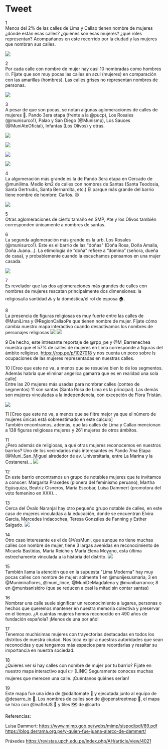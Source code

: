 # Tweet

1  
Menos del 2% de las calles de Lima y Callao tienen nombre de mujeres ¿dónde están esas calles? ¿quiénes son esas mujeres? ¿qué roles representan? Acompañanos en este recorrido por la ciudad y las mujeres que nombran sus calles.  

![](../images/santa_rosa.png)   
  
2  
Por cada calle con nombre de mujer hay casi 10 nombradas como hombres 🙄. Fíjate que son muy pocas las calles en azul (mujeres) en comparación con las amarillas (hombres). Las calles grises no representan nombres de personas.  

![](../images/lima.png)   

3  
A pesar de que son pocas, se notan algunas aglomeraciones de calles de mujeres 🔎. Pando 3era etapa (frente a la @pucp), Los Rosales (@munisurco1), Palao y San Diego (@Munismp), Los Sauces (@MuniAteOficial), Infantas (Los Olivos) y otras.  

![](../images/ag_pando.png)  

![](../images/ag_losrosales.png)  

![](../images/ag_sandiego.png)  

![](../images/ag_losrosales.png)   

4  
La algomeración más grande es la de Pando 3era etapa en Cercado de @munilima. Medio km2 de calles con nombres de Santas (Santa Teodosia, Santa Gertrudis, Santa Bernardita, etc.) El parque más grande del barrio tiene nombre de hombre: Carlos. 😑  

![](../images/pando3.png)  

5  
Otras aglomeraciones de cierto tamaño en SMP, Ate y los Olivos también corresponden únicamente a nombres de santas.

6  
La segunda aglomeración más grande es la urb. Los Rosales (@munisurco1). Este es el barrio de las "doñas" (Doña Rosa, Doña Amalia, Doña Juana...). La etimología de “doña” refiere a “domina” (señora, dueña de casa), y probablemente cuando la escuchamos pensamos en una mujer casada.  

![](../images/los_rosales.png)

7  
Es revelador que las dos aglomeraciones más grandes de calles con nombres de mujeres rescatan principalmente dos dimensiones: la religiosa/la santidad ⛪ y la doméstica/el rol de esposa 🏠. 

8  
La presencia de figuras religiosas es muy fuerte entre las calles de @MuniLima y @RegionCallaoPe que tienen nombre de mujer. Fíjate cómo cambia nuestro mapa interactivo cuando desactivamos los nombres de personajes religiosas
![](../images/female_rel.png)
![](../images/female_notrel.png)

9 
De hecho, este intresante reportaje de @rpp_pe y @M_Barrenechea muestra que el 57% de calles de mujeres en Lima corresponde a figuras del ámbito religioso. https://rpp.pe/p/1027018 y nos cuenta un poco sobre ls ocupaciones de las mujeres representadas en nuestras calles.

10 [Creo que este no va, a menos que se resuelva bien lo de los segmentos. Además habría que eliminar angelica gamarra que es en realidad una sola calle]  
Entre las 20 mujeres más usadas para nombrar calles (conteo de segmentos) 11 son santas (Santa Rosa de Lima es la principal). Las demás son mujeres vinculadas a la independencia, con excepción de Flora Tristán.  

![](../images/top_female.png)  

11 [Creo que este no va, a menos que se filtre mejor ya que el número de mujeres únicas está sobreestimado en este calculo]  
También encontramos, además, que las calles de Lima y Callao mencionan a 138 figuras religiosas mujeres y 261 mujeres de otros ámbitos.

11  
¿Pero además de religiosas, a qué otras mujeres reconocemos en nuestros barrios? Uno de los vecindarios más interesantes es Pando 7ma Etapa (@Muni_San_Miguel alrededor de av. Universitaria, entre La Marina y la Costanera)...
![](../images/pando7.png)

12  
En este barrio encontramos un grupo de notables mujeres que te invitamos a conocer: Margarita Praxedes (pionera del feminismo peruano), Martha Egúsquiza, Beatriz Cisneros, María Escobar, Luisa Dammert (promotora del voto femenino en XXX)...

13  
Cerca del Óvalo Naranjal hay otro pequeño grupo notable de calles, en este caso de mujeres vinculadas a la educación, donde se encuentran Elvira García, Mercedes Indacochea, Teresa Gonzáles de Fanning y Esther Salgado.
![](../images/naranjal.png)

14  
Otro caso interesante es el de @VesMuni, que aunque no tiene muchas calles con nombre de mujer, tiene 3 largas avenidas en reconocimiento de Micaela Bastidas, María Reiche y María Elena Moyano, esta última estrechamente vinculada a la historia del distrito.
![](../images/ves.png)

15  
También llama la atención que en la supuesta "Lima Moderna" hay muy pocas calles con nombre de mujer: solmente 1 en @munijesusmaria; 3 en @Munimiraflores, @muni_lince, @MuniDeMagdalena y @munibarranco; 8 en @munisanisidro (que se reducen a casi la mitad sin contar santas)

16  
Nombrar una calle suele significar un reconocimiento a lugares, personas o hechos que queremos mantener en nuestra memoria colectiva y preservar en el tiempo. ¿A cuántas mujeres hemos reconocido en 490 años de fundación española? ¡Menos de una por año!

17  
Tenemos muchísimas mujeres con trayectorias destacadas en todos los distritos de nuestra ciudad. Nos toca exigir a nuestras autoridades que sean reconocidas y que tengamos más espacios para recordarlas y resaltar su importancia en nuestra sociedad.

18  
¿Quieres ver si hay calles con nombre de mujer por tu barrio? Fijate en nuestro mapa interactivo aquí 👉 [LINK]
Seguramente conoces muchas mujeres que merecen una calle. ¡Cuéntanos quiénes serían!

19  
Este mapa fue una idea de @odaltomate 👏 y ejecutada junto al equipo de @desarro_io 🤝. Los nombres de calles son de @openstreetmap 🔎, el mapa se hizo con @leafletJS 🍃 y tiles 🗺️ de @carto




Referencias:

Luisa Dammert:
https://www.mimp.gob.pe/webs/mimp/sispod/pdf/89.pdf 
https://blog.derrama.org.pe/y-quien-fue-juana-alarco-de-dammert/

Práxedes
https://revistas.upch.edu.pe/index.php/AH/article/view/4021


